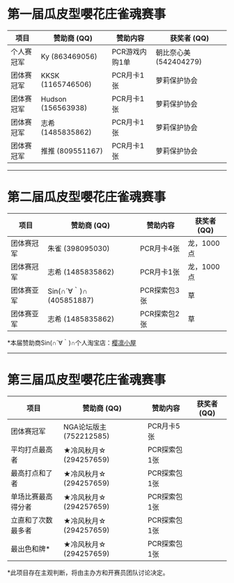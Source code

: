 # 第一届瓜皮型嚶花庄雀魂赛事

| 项目         | 赞助商 (QQ)       | 赞助内容   |获奖者 (QQ)|
| ------------ | ----------------- | ------ | ------ |
| 个人赛冠军 | Ky (863469056)  |PCR游戏内购1单|朝比奈心美 (542404279)
| 团体赛冠军 | KKSK (1165746506)|PCR月卡1张|萝莉保护协会|
| 团体赛冠军 | Hudson (156563938)|PCR月卡1张|萝莉保护协会|
| 团体赛冠军 | 志希 (1485835862)|PCR月卡1张|萝莉保护协会|
| 团体赛冠军 | 推推 (809551167)|PCR月卡1张|萝莉保护协会|

---
# 第二届瓜皮型嚶花庄雀魂赛事

| 项目         | 赞助商 (QQ)       | 赞助内容   |获奖者 (QQ)|
| ------------ | ----------------- | ------ | ------ |
| 团体赛冠军 | 朱雀 (398095030)|PCR月卡4张|龙，1000点|
| 团体赛冠军 | 志希 (1485835862)|PCR月卡1张|龙，1000点|
| 团体赛亚军 | Sin(∩´∀｀)∩　(405851887)|PCR探索包3张|草|
| 团体赛亚军 | 志希 (1485835862)|PCR探索包2张|草|

*本届赞助商Sin(∩´∀｀)∩个人淘宝店：[樱凛小屋](https://shop260111588.taobao.com/shop/view_shop.htm?spm=a1z09.2.0.0.51672e8dY8hUAN&user_number_id=1824095865)

---
# 第三届瓜皮型嚶花庄雀魂赛事

| 项目         | 赞助商 (QQ)       | 赞助内容   |获奖者 (QQ)|
| ------------ | ----------------- | ------ | ------ |
| 团体赛冠军 | NGA论坛版主 (752212585) | PCR月卡5张 |  |
| 平均打点最高者 | ★冷风秋月☆ (294257659) | PCR探索包1张 |  |
| 最高打点和了者 | ★冷风秋月☆ (294257659) | PCR探索包1张 |  |
| 单场比赛最高得分者 | ★冷风秋月☆ (294257659) | PCR探索包1张 |  |
| 立直和了次数最多者 | ★冷风秋月☆ (294257659) | PCR探索包1张 |  |
| 最出色和牌* | ★冷风秋月☆ (294257659) | PCR探索包1张 |  |

*此项目存在主观判断，将由主办方和开赛员团队讨论决定。